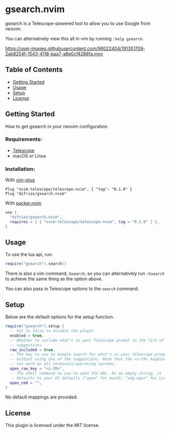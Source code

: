 # gsearch.nvim
gsearch is a Telescope-powered tool to allow you to use Google from neovim.

<!-- panvimdoc-ignore-start -->

You can alternatively view this all in vim by running `:help gsearch`.

<!-- panvimdoc-ignore-end -->

https://user-images.githubusercontent.com/96022404/191351709-2ab8254f-1543-4118-baa7-a8e0cf4286fa.mov

<!-- panvimdoc-ignore-start -->

## Table of Contents
- [Getting Started](#getting-started)
- [Usage](#usage)
- [Setup](#setup)
- [License](#license)

<!-- panvimdoc-ignore-end -->

## Getting Started
How to get gsearch in your neovim configuration.

### Requirements:
- [Telescope](https://github.com/nvim-telescope/telescope.nvim)
- macOS or Linux

### Installation:
With [vim-plug](https://github.com/junegunn/vim-plug)
```vim
Plug "nvim-telescope/telescope.nvim", { "tag": "0.1.0" }
Plug "dzfrias/gsearch.nvim"
```

With [packer.nvim](https://github.com/wbthomason/packer.nvim)
```lua
use {
  "dzfrias/gsearch.nvim",
  requires = { { "nvim-telescope/telescope.nvim", tag = "0.1.0" } },
}
```

## Usage
To use the lua api, run:
```lua
require("gsearch").search()
```

There is also a vim command, `Gsearch`, so you can alternatively run `:Gsearch`
to achieve the same thing as the option above.

You can also pass in Telescope options to the `search` command.

## Setup
Below are the default options for the setup function.
```lua
require("gsearch").setup {
  -- Set to false to disable the plugin
  enabled = true,
  -- Whether to include what's in your Telescope prompt in the list of
  -- suggestions
  raw_included = true,
  -- The key to use to Google search for what's in your Telescope prompt
  -- without using one of the suggestions. Note that the <s-CR> keybinding may
  -- not work on all terminals/operating systems.
  open_raw_key = "<s-CR>",
  -- The shell command to use to open the URL. As an empty string, it
  -- defaults to your OS defaults ("open" for macOS, "xdg-open" for Linux)
  open_cmd = "",
}
```
No default mappings are  provided.


## License
This plugin is licensed under the MIT license.
